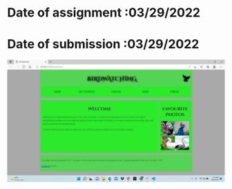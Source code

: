 # Date of assignment :03/29/2022
# Date of submission :03/29/2022
![alt text](https://github.com/manishkarki99/wt-lab-assignment/blob/main/Assignment/Assignment%203/ss.png.png)

